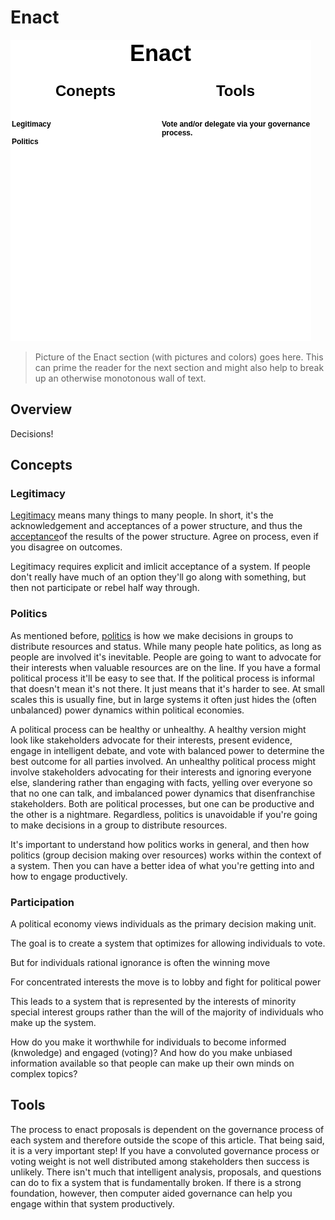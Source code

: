 # Enact

![](img/cag-map-0.0.3-enact.png)

> Picture of the Enact section (with pictures and colors) goes here. This can prime the reader for the next section and might also help to break up an otherwise monotonous wall of text.

## Overview

Decisions!

## Concepts

### Legitimacy

[Legitimacy](https://en.wikipedia.org/wiki/Legitimacy_(political)) means many things to many people. In short, it's the acknowledgement and acceptances of a power structure, and thus the [acceptance](https://vitalik.ca/general/2021/03/23/legitimacy.html)of the results of the power structure. Agree on process, even if you disagree on outcomes.

Legitimacy requires explicit and imlicit acceptance of a system. If people don't really have much of an option they'll go along with something, but then not participate or rebel half way through.

### Politics

As mentioned before, [politics](https://en.wikipedia.org/wiki/Politics) is how we make decisions in groups to distribute resources and status. While many people hate politics, as long as people are involved it's inevitable. People are going to want to advocate for their interests when valuable resources are on the line. If you have a formal political process it'll be easy to see that. If the political process is informal that doesn't mean it's not there. It just means that it's harder to see. At small scales this is usually fine, but in large systems it often just hides the (often unbalanced) power dynamics within political economies.

A political process can be healthy or unhealthy. A healthy version might look like stakeholders advocate for their interests, present evidence, engage in intelligent debate, and vote with balanced power to determine the best outcome for all parties involved. An unhealthy political process might involve stakeholders advocating for their interests and ignoring everyone else, slandering rather than engaging with facts, yelling over everyone so that no one can talk, and imbalanced power dynamics that disenfranchise stakeholders. Both are political processes, but one can be productive and the other is a nightmare. Regardless, politics is unavoidable if you're going to make decisions in a group to distribute resources.

It's important to understand how politics works in general, and then how politics (group decision making over resources) works within the context of a system. Then you can have a better idea of what you're getting into and how to engage productively.

### Participation

A political economy views individuals as the primary decision making unit.

The goal is to create a system that optimizes for allowing individuals to vote.

But for individuals rational ignorance is often the winning move

For concentrated interests the move is to lobby and fight for political power

This leads to a system that is represented by the interests of minority special interest groups rather than the will of the majority of individuals who make up the system.

How do you make it worthwhile for individuals to become informed (knwoledge) and engaged (voting)? And how do you make unbiased information available so that people can make up their own minds on complex topics?

## Tools

The process to enact proposals is dependent on the governance process of each system and therefore outside the scope of this article. That being said, it is a very important step! If you have a convoluted governance process or voting weight is not well distributed among stakeholders then success is unlikely. There isn't much that intelligent analysis, proposals, and questions can do to fix a system that is fundamentally broken. If there is a strong foundation, however, then computer aided governance can help you engage within that system productively.

